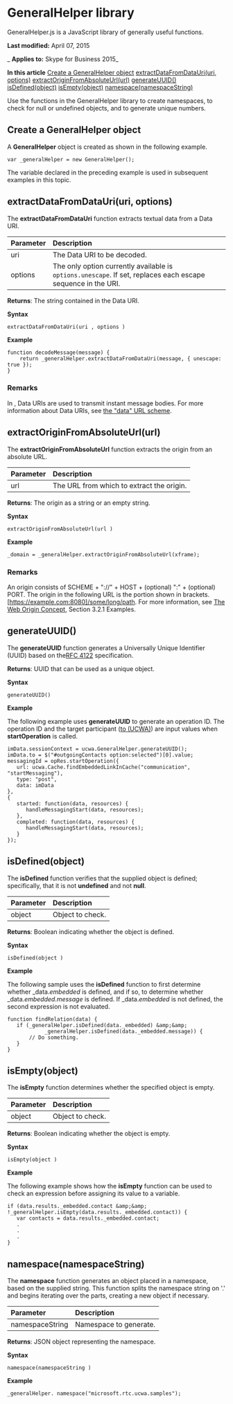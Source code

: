 
# GeneralHelper library
GeneralHelper.js is a JavaScript library of generally useful functions.

 **Last modified:** April 07, 2015

 _ **Applies to:** Skype for Business 2015_

 **In this article**
[Create a GeneralHelper object](#sectionSection0)
[extractDataFromDataUri(uri, options)](#sectionSection1)
[extractOriginFromAbsoluteUrl(url)](#sectionSection2)
[generateUUID()](#sectionSection3)
[isDefined(object)](#sectionSection4)
[isEmpty(object)](#sectionSection5)
[namespace(namespaceString)](#sectionSection6)


Use the functions in the GeneralHelper library to create namespaces, to check for null or undefined objects, and to generate unique numbers.

## Create a GeneralHelper object
<a name="sectionSection0"> </a>

A  **GeneralHelper** object is created as shown in the following example.


```
var _generalHelper = new GeneralHelper(); 
```

The variable declared in the preceding example is used in subsequent examples in this topic.


## extractDataFromDataUri(uri, options)
<a name="sectionSection1"> </a>

The  **extractDataFromDataUri** function extracts textual data from a Data URI.



|**Parameter**|**Description**|
|:-----|:-----|
|uri|The Data URI to be decoded.|
|options|The only option currently available is  `options.unescape`. If set, replaces each escape sequence in the URI.|
 **Returns**: The string contained in the Data URI.

 **Syntax**




```
extractDataFromDataUri(uri , options )
```

 **Example**




```
function decodeMessage(message) {
    return _generalHelper.extractDataFromDataUri(message, { unescape: true });
}

```


### Remarks

In , Data URIs are used to transmit instant message bodies. For more information about Data URIs, see [the "data" URL scheme](http://tools.ietf.org/html/rfc2397).


## extractOriginFromAbsoluteUrl(url)
<a name="sectionSection2"> </a>

The  **extractOriginFromAbsoluteUrl** function extracts the origin from an absolute URL.



|**Parameter**|**Description**|
|:-----|:-----|
|url|The URL from which to extract the origin.|
 **Returns**: The origin as a string or an empty string.

 **Syntax**




```
extractOriginFromAbsoluteUrl(url )
```

 **Example**




```
_domain = _generalHelper.extractOriginFromAbsoluteUrl(xframe);
```


### Remarks

An origin consists of SCHEME + "://" + HOST + (optional) ":" + (optional) PORT. The origin in the following URL is the portion shown in brackets. [https://example.com:8080]/some/long/path. For more information, see [The Web Origin Concept](http://tools.ietf.org/html/rfc6454), Section 3.2.1 Examples.


## generateUUID()
<a name="sectionSection3"> </a>

The  **generateUUID** function generates a Universally Unique Identifier (UUID) based on the[RFC 4122](http://www.ietf.org/rfc/rfc4122.txt) specification.

 **Returns**: UUID that can be used as a unique object.

 **Syntax**




```
generateUUID()
```

 **Example**

The following example uses  **generateUUID** to generate an operation ID. The operation ID and the target participant ([to (UCWA)](to_ref.md)) are input values when  **startOperation** is called.




```
imData.sessionContext = ucwa.GeneralHelper.generateUUID();
imData.to = $("#outgoingContacts option:selected")[0].value;
messagingId = opRes.startOperation({
   url: ucwa.Cache.findEmbeddedLinkInCache("communication", "startMessaging"),
   type: "post",
   data: imData
},
{
   started: function(data, resources) {
      handleMessagingStart(data, resources);
   },
   completed: function(data, resources) {
      handleMessagingStart(data, resources);
   }
});
```


## isDefined(object)
<a name="sectionSection4"> </a>

The  **isDefined** function verifies that the supplied object is defined; specifically, that it is not **undefined** and not **null**.



|**Parameter**|**Description**|
|:-----|:-----|
|object|Object to check.|
 **Returns**: Boolean indicating whether the object is defined.

 **Syntax**




```
isDefined(object )
```

 **Example**

The following sample uses the  **isDefined** function to first determine whether _data._embedded_ is defined, and if so, to determine whether _data._embedded.message_ is defined. If _data._embedded_ is not defined, the second expression is not evaluated.




```
function findRelation(data) {
   if (_generalHelper.isDefined(data._embedded) &amp;&amp;
            _generalHelper.isDefined(data._embedded.message)) {
       // Do something.
   }
}
```


## isEmpty(object)
<a name="sectionSection5"> </a>

The  **isEmpty** function determines whether the specified object is empty.



|**Parameter**|**Description**|
|:-----|:-----|
|object|Object to check.|
 **Returns**: Boolean indicating whether the object is empty.

 **Syntax**




```
isEmpty(object )
```

 **Example**

The following example shows how the  **isEmpty** function can be used to check an expression before assigning its value to a variable.




```
if (data.results._embedded.contact &amp;&amp; !_generalHelper.isEmpty(data.results._embedded.contact)) {
   var contacts = data.results._embedded.contact;
   .
   .
   .
}
```


## namespace(namespaceString)
<a name="sectionSection6"> </a>

The  **namespace** function generates an object placed in a namespace, based on the supplied string. This function splits the namespace string on '.' and begins iterating over the parts, creating a new object if necessary.



|**Parameter**|**Description**|
|:-----|:-----|
|namespaceString|Namespace to generate.|
 **Returns**: JSON object representing the namespace.

 **Syntax**




```
namespace(namespaceString )
```

 **Example**




```
_generalHelper. namespace("microsoft.rtc.ucwa.samples");

```

